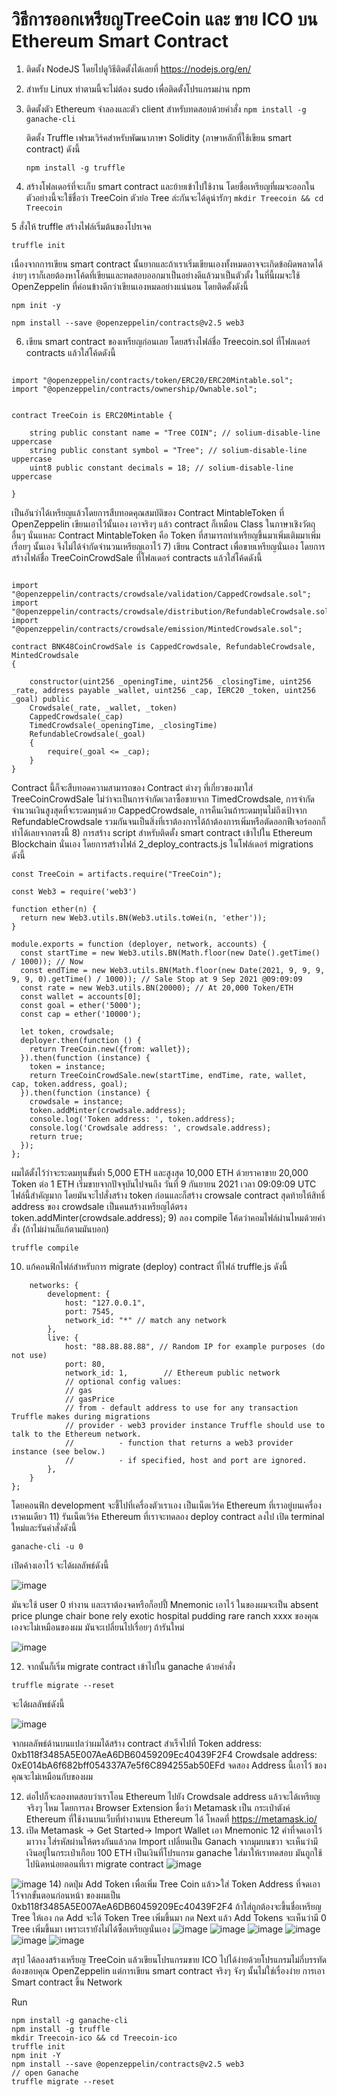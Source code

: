 # วิธีการออกเหรียญTreeCoin และ ขาย ICO บน Ethereum Smart Contract
1.	ติดตั้ง NodeJS โดยไปดูวิธีติดตั้งได้เลยที่ https://nodejs.org/en/
2.  สำหรับ Linux ทำตามนี้จะไม่ต้อง sudo เพื่อติดตั้งโปรแกรมผ่าน npm
3.  ติดตั้งตัว Ethereum จำลองและตัว client สำหรับทดสอบด้วยคำสั่ง
    ```npm install -g ganache-cli```

    ติดตั้ง Truffle เฟรมเวิร์คสำหรับพัฒนาภาษา Solidity (ภาษาหลักที่ใช้เขียน smart contract) ดังนี้
    
    ```npm install -g truffle ```
    
 4. สร้างโฟลเดอร์ที่จะเก็บ smart contract และย้ายเข้าไปใช้งาน โดยชื่อเหรียญที่ผมจะออกในตัวอย่างนี้จะใช้ชื่อว่า TreeCoin ตัวย่อ Tree ล่ะกันจะได้ดูน่ารักๆ
   ```mkdir Treecoin && cd Treecoin```
   
 5  สั่งให้ truffle สร้างไฟล์เริ่มต้นของโปรเจค
 
```truffle init```
     
เนื่องจากการเขียน smart contract นั้นยากและถ้าเราเริ่มเขียนเองทั้งหมดอาจจะเกิดข้อผิดพลาดได้ง่ายๆ เราก็เลยต้องหาโค้ดที่เขียนและทดสอบออกมาเป็นอย่างดีแล้วมาเป็นตัวตั้ง ในที่นี้ผมจะใช้ OpenZeppelin ที่ค่อนข้างดีกว่าเขียนเองหมดอย่างแน่นอน โดยติดตั้งดังนี้

```npm init -y```

```npm install --save @openzeppelin/contracts@v2.5 web3 ```


6) เขียน smart contract ของเหรียญก่อนเลย โดยสร้างไฟล์ชื่อ Treecoin.sol ที่โฟลเดอร์ contracts แล้วใส่โค้ดดังนี้

``` pragma solidity >=0.4.21 <0.7.0;

import "@openzeppelin/contracts/token/ERC20/ERC20Mintable.sol";
import "@openzeppelin/contracts/ownership/Ownable.sol";


contract TreeCoin is ERC20Mintable {

    string public constant name = "Tree COIN"; // solium-disable-line uppercase
    string public constant symbol = "Tree"; // solium-disable-line uppercase
    uint8 public constant decimals = 18; // solium-disable-line uppercase

}
```


เป็นอันว่าได้เหรียญแล้วโดยการสืบทอดคุณสมบัติของ Contract MintableToken ที่ OpenZeppelin เขียนเอาไว้นั้นเอง เอาจริงๆ 
แล้ว contract ก็เหมือน Class ในภาษาเชิงวัตถุอื่นๆ นั่นแหละ Contract MintableToken คือ Token ที่สามารถทำเหรียญขึ้นมาเพิ่มเติมมาเพิ่มเรื่อยๆ นั้นเอง จึงไม่ได้จำกัดจำนวนเหรียญเอาไว้
7) เขียน Contract เพื่อขายเหรียญนั่นเอง โดยการสร้างไฟล์ชื่อ TreeCoinCrowdSale ที่โฟลเดอร์ contracts แล้วใส่โค้ดดังนี้

```pragma solidity >=0.4.21 <0.7.0;

import "@openzeppelin/contracts/crowdsale/validation/CappedCrowdsale.sol";
import "@openzeppelin/contracts/crowdsale/distribution/RefundableCrowdsale.sol";
import "@openzeppelin/contracts/crowdsale/emission/MintedCrowdsale.sol";

contract BNK48CoinCrowdSale is CappedCrowdsale, RefundableCrowdsale, MintedCrowdsale
{

    constructor(uint256 _openingTime, uint256 _closingTime, uint256 _rate, address payable _wallet, uint256 _cap, IERC20 _token, uint256 _goal) public
    Crowdsale(_rate, _wallet, _token)
    CappedCrowdsale(_cap)
    TimedCrowdsale(_openingTime, _closingTime)
    RefundableCrowdsale(_goal)
    {
        require(_goal <= _cap);
    }
}
```

Contract นี้ก็จะสืบทอดความสามารถของ Contract ต่างๆ ที่เกี่ยวของมาใส่ TreeCoinCrowdSale ไม่ว่าจะเป็นการจำกัดเวลาซื้อขายจาก TimedCrowdsale, การจำกัดจำนวนเงินสูงสุดที่จะระดมทุนด้วย CappedCrowdsale, การคืนเงินถ้าระดมทุนไม่ถึงเป้าจาก RefundableCrowdsale รวมกันจนเป็นสิ่งที่เราต้องการได้ถ้าต้องการเพิ่มหรือตัดออกฟีเจอร์ออกก็ทำได้เลยจากตรงนี้
8) การสร้าง script สำหรับติดตั้ง smart contract เข้าไปใน Ethereum Blockchain นั่นเอง โดยการสร้างไฟล์ 2_deploy_contracts.js ในโฟล์เดอร์ migrations ดังนี้

```const TreeCoinCrowdSale = artifacts.require("TreeCoinCrowdSale");
const TreeCoin = artifacts.require("TreeCoin");

const Web3 = require('web3')

function ether(n) {
  return new Web3.utils.BN(Web3.utils.toWei(n, 'ether'));
}

module.exports = function (deployer, network, accounts) {
  const startTime = new Web3.utils.BN(Math.floor(new Date().getTime() / 1000)); // Now
  const endTime = new Web3.utils.BN(Math.floor(new Date(2021, 9, 9, 9, 9, 9, 0).getTime() / 1000)); // Sale Stop at 9 Sep 2021 @09:09:09
  const rate = new Web3.utils.BN(20000); // At 20,000 Token/ETH
  const wallet = accounts[0];
  const goal = ether('5000');
  const cap = ether('10000');

  let token, crowdsale;
  deployer.then(function () {
    return TreeCoin.new({from: wallet});
  }).then(function (instance) {
    token = instance;
    return TreeCoinCrowdSale.new(startTime, endTime, rate, wallet, cap, token.address, goal);
  }).then(function (instance) {
    crowdsale = instance;
    token.addMinter(crowdsale.address);
    console.log('Token address: ', token.address);
    console.log('Crowdsale address: ', crowdsale.address);
    return true;
  });
};
```


ผมได้ตั้งไว้ว่าจะระดมทุนขั้นต่ำ 5,000 ETH และสูงสุด 10,000 ETH ด้วยราคาขาย 20,000 Token ต่อ 1 ETH เริ่มขายจากปัจจุบันไปจนถึง วันที่ 9 กันยายน 2021 เวลา 09:09:09 UTC ไฟล์นี้สำคัญมาก โดยมันจะไปสั่งสร้าง token ก่อนและก็สร้าง crowsale contract สุดท้ายให้สิทธิ์ address ของ crowdsale เป็นคนสร้างเหรียญได้ตรง token.addMinter(crowdsale.address);
9) ลอง compile โค้ดว่าคอมไฟล์ผ่านไหมด้วยคำสั่ง (ถ้าไม่ผ่านก็แก้ตามมันบอก)

```truffle compile```

10) แก้คอนฟิกไฟล์สำหรับการ migrate (deploy) contract ที่ไฟล์ truffle.js ดังนี้

```module.exports = {
    networks: {
        development: {
            host: "127.0.0.1",
            port: 7545,
            network_id: "*" // match any network
        },
        live: {
            host: "88.88.88.88", // Random IP for example purposes (do not use)
            port: 80,
            network_id: 1,        // Ethereum public network
            // optional config values:
            // gas
            // gasPrice
            // from - default address to use for any transaction Truffle makes during migrations
            // provider - web3 provider instance Truffle should use to talk to the Ethereum network.
            //          - function that returns a web3 provider instance (see below.)
            //          - if specified, host and port are ignored.
        },
    }
};
```

โดยคอนฟิก development จะชี้ไปที่เครื่องตัวเราเอง เป็นเน็ตเวิร์ค Ethereum ที่เราอยู่บนเครื่องเราคนเดียว
11) รันเน็ตเวิร์ค Ethereum ที่เราจะทดลอง deploy contract ลงไป เปิด terminal ใหม่และรันคำสั่งดังนี้

```ganache-cli -u 0```

เปิดค้างเอาไว้ จะได้ผลลัพธ์ดังนี้

![image](https://user-images.githubusercontent.com/48530299/104823993-ebcbeb00-5880-11eb-911a-b8ed0346286b.png)

มันจะใช้ user 0 ทำงาน และเราต้องจดหรือก็อปปี้ Mnemonic เอาไว้ ในของผมจะเป็น absent price plunge chair bone rely exotic hospital pudding rare ranch xxxx ของคุณเองจะไม่เหมือนของผม มันจะเปลี่ยนไปเรื่อยๆ ถ้ารันใหม่

![image](https://user-images.githubusercontent.com/48530299/104824118-ce4b5100-5881-11eb-91d1-bae18985c2de.png)

12) จากนั้นก็เริ่ม migrate contract เข้าไปใน ganache ด้วยคำสั่ง

```truffle migrate --reset```

จะได้ผลลัพธ์ดังนี้

![image](https://user-images.githubusercontent.com/48530299/104824283-fdae8d80-5882-11eb-97a5-b2de56abfe2e.png)

จากผลลัพธ์ด้านบนแปลว่าผมได้สร้าง contract สำเร็จไปที่
Token address: 0xb118f3485A5E007AeA6DB60459209Ec40439F2F4
Crowdsale address: 0xE014bA6f682bff054337A7e5f6C894255ab50EFd
จดสอง Address นี้เอาไว้ ของคุณจะไม่เหมือนกับของผม

12) ต่อไปก็จะลองทดสอบว่าเราโอน Ethereum ไปยัง Crowdsale address แล้วจะได้เหรียญจริงๆ ไหม โดยการลง Browser Extension ชื่อว่า Metamask เป็น กระเป๋าตังค์ Ethereum ที่ใช้งานบนเว็บที่ทำงานบน Ethereum ได้ โหลดที่ https://metamask.io/
13) เปิด Metamask -> Get Started-> Import Wallet
เอา Mnemonic 12 คำที่จดเอาไว้มาวาง ใส่รหัสผ่านให้ตรงกันแล้วกด Import เปลี่ยนเป็น Ganach จากมุมบนขวา จะเห็นว่ามีเงินอยู่ในกระเป๋าเกือบ 100 ETH เป็นเงินที่โปรแกรม ganache ใส่มาให้เราทดสอบ มันถูกใช้ไปนิดหน่อยตอนที่เรา migrate contract
![image](https://user-images.githubusercontent.com/48530299/104824640-25532500-5886-11eb-833f-0e9a74cee90d.png)

![image](https://user-images.githubusercontent.com/48530299/104824687-8ed33380-5886-11eb-95b0-996c907019f8.png)
14) กดปุ่ม Add Token เพื่อเพิ่ม Tree Coin แล้ว>ใส่ Token Address ที่จดเอาไว้จากขั้นตอนก่อนหน้า ของผมเป็น 0xb118f3485A5E007AeA6DB60459209Ec40439F2F4 ถ้าใส่ถูกต้องจะขึ้นชื่อเหรียญ Tree ให้เอง กด Add จะได้ Token Tree เพิ่มขึ้นมา กด Next แล้ว Add Tokens จะเห็นว่ามี 0 Tree เพิ่มขึ้นมา เพราะเรายังไม่ได้ซื้อเหรียญนั่นเอง
![image](https://user-images.githubusercontent.com/48530299/104824756-5122da80-5887-11eb-9f2f-8b484721009e.png)
![image](https://user-images.githubusercontent.com/48530299/104824791-b24aae00-5887-11eb-8847-494c13fe162d.png)
![image](https://user-images.githubusercontent.com/48530299/104824832-081f5600-5888-11eb-8901-ca0745a484e9.png)
![image](https://user-images.githubusercontent.com/48530299/104824924-f7bbab00-5888-11eb-84e0-86a40a5fe10c.png)
![image](https://user-images.githubusercontent.com/48530299/104824967-4e28e980-5889-11eb-8317-d5ea0d9e1bed.png)
![image](https://user-images.githubusercontent.com/48530299/104825003-9fd17400-5889-11eb-914b-fce06e63af31.png)



สรุป
ได้ลองสร้างเหรียญ TreeCoin แล้วเขียนโปรแกรมขาย ICO ไปได้ง่ายด้วยโปรแกรมไม่กี่บรรทัด ต้องขอบคุณ OpenZeppelin 
แต่การเขียน smart contract จริงๆ จังๆ นั้นไม่ใช่เรื่องง่าย การเอา Smart contract ขึ้น Network 















Run
```
npm install -g ganache-cli
npm install -g truffle
mkdir Treecoin-ico && cd Treecoin-ico
truffle init
npm init -Y
npm install --save @openzeppelin/contracts@v2.5 web3
// open Ganache
truffle migrate --reset
```
